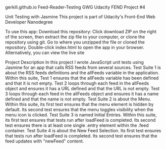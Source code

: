 gerkill.github.io
Feed-Reader-Testing
GWG Udacity FEND Project #4

Unit Testing with Jasmine
This project is part of Udacity's Front-End Web Developer Nanodegree

To use this app:
Download this repository: Click download ZIP on the right of the screen, then extract the zip file to your computer, or clone the repository using git. Go to where you unzipped the file or cloned the repository. Double-click index.html to open the app in your browser.
Alternatively, you can view the live site

Project Description
In this project I wrote JavaScript unit tests using Jasmine for an app that calls RSS feeds from several sources.
Test Suite 1
is about the RSS feeds definitions and the allFeeds variable in the application. Within this suite, Test 1 ensures that the allFeeds variable has been defined and that it is not empty. Test 2 loops through each feed in the allFeeds object and ensures it has a URL defined and that the URL is not empty. Test 3 loops through each feed in the allFeeds object and ensures it has a name defined and that the name is not empty.
Test Suite 2
is about the Menu. Within this suite, its first test ensures that the menu element is hidden by default. Its second test ensures that the menu toggles visibility when the menu icon is clicked.
Test Suite 3
is named Initial Entries. Within this suite, its first test ensures that tests run after loadFeed is completed. Its second test ensures there is at least one single .entry element within the .feed container.
Test Suite 4
is about the New Feed Selection. Its first test ensures that tests run after loadFeed is completed. Its second test ensures that the feed updates with "newFeed" content.
